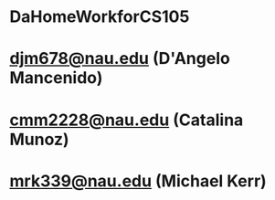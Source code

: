 # DaHomeWorkforCS105
# djm678@nau.edu (D'Angelo Mancenido)
# cmm2228@nau.edu (Catalina Munoz)
# mrk339@nau.edu (Michael Kerr) 
